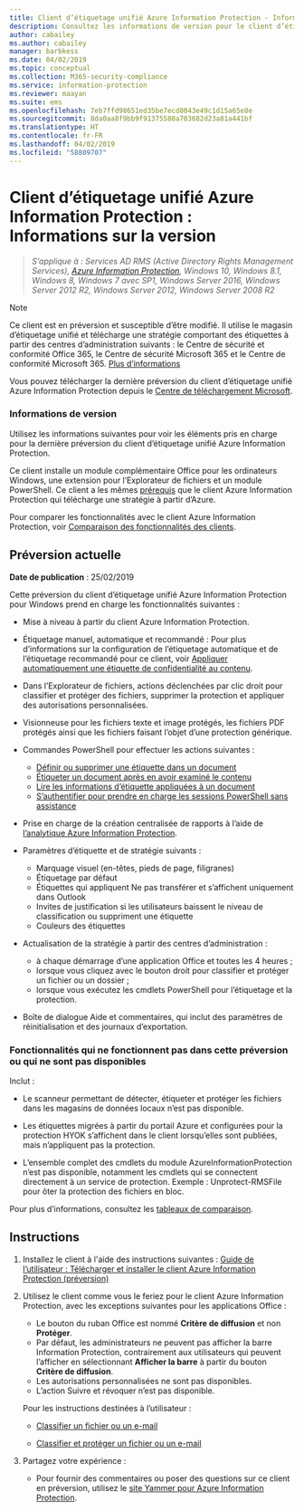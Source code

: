 ```yaml
---
title: Client d’étiquetage unifié Azure Information Protection - Informations sur les versions
description: Consultez les informations de version pour le client d’étiquetage unifié Azure Information Protection pour Windows.
author: cabailey
ms.author: cabailey
manager: barbkess
ms.date: 04/02/2019
ms.topic: conceptual
ms.collection: M365-security-compliance
ms.service: information-protection
ms.reviewer: maayan
ms.suite: ems
ms.openlocfilehash: 7eb7ffd98651ed35be7ecd8043e49c1d15a65e8e
ms.sourcegitcommit: 8da0aa8f9bb9f91375580a703682d23a81a441bf
ms.translationtype: HT
ms.contentlocale: fr-FR
ms.lasthandoff: 04/02/2019
ms.locfileid: "58809707"
---
```

# <a name="azure-information-protection-unified-labeling-client-version-release-information"></a>Client d’étiquetage unifié Azure Information Protection : Informations sur la version

>*S’applique à : Services AD RMS (Active Directory Rights Management Services), [Azure Information Protection](https://azure.microsoft.com/pricing/details/information-protection), Windows 10, Windows 8.1, Windows 8, Windows 7 avec SP1, Windows Server 2016, Windows Server 2012 R2, Windows Server 2012, Windows Server 2008 R2*

> [!NOTE]
> Ce client est en préversion et susceptible d’être modifié. Il utilise le magasin d’étiquetage unifié et télécharge une stratégie comportant des étiquettes à partir des centres d’administration suivants : le Centre de sécurité et conformité Office 365, le Centre de sécurité Microsoft 365 et le Centre de conformité Microsoft 365. [Plus d’informations](/Office365/SecurityCompliance/sensitivity-labels)

Vous pouvez télécharger la dernière préversion du client d’étiquetage unifié Azure Information Protection depuis le [Centre de téléchargement Microsoft](https://www.microsoft.com/en-us/download/details.aspx?id=57440).

### <a name="release-information"></a>Informations de version

Utilisez les informations suivantes pour voir les éléments pris en charge pour la dernière préversion du client d’étiquetage unifié Azure Information Protection.

Ce client installe un module complémentaire Office pour les ordinateurs Windows, une extension pour l’Explorateur de fichiers et un module PowerShell. Ce client a les mêmes [prérequis](../requirements.md) que le client Azure Information Protection qui télécharge une stratégie à partir d’Azure.

Pour comparer les fonctionnalités avec le client Azure Information Protection, voir [Comparaison des fonctionnalités des clients](use-client.md#feature-comparisons-for-the-clients).

## <a name="current-preview-version"></a>Préversion actuelle

**Date de publication** : 25/02/2019

Cette préversion du client d’étiquetage unifié Azure Information Protection pour Windows prend en charge les fonctionnalités suivantes : 

- Mise à niveau à partir du client Azure Information Protection.

- Étiquetage manuel, automatique et recommandé : Pour plus d’informations sur la configuration de l’étiquetage automatique et de l’étiquetage recommandé pour ce client, voir [Appliquer automatiquement une étiquette de confidentialité au contenu](/Office365/SecurityCompliance/apply_sensitivity_label_automatically).

- Dans l’Explorateur de fichiers, actions déclenchées par clic droit pour classifier et protéger des fichiers, supprimer la protection et appliquer des autorisations personnalisées.

- Visionneuse pour les fichiers texte et image protégés, les fichiers PDF protégés ainsi que les fichiers faisant l’objet d’une protection générique.

- Commandes PowerShell pour effectuer les actions suivantes :
    - [Définir ou supprimer une étiquette dans un document](/powershell/module/azureinformationprotection/set-aipfilelabel)
    - [Étiqueter un document après en avoir examiné le contenu](/powershell/module/azureinformationprotection/set-aipfileclassification)
    - [Lire les informations d’étiquette appliquées à un document](/powershell/module/azureinformationprotection/get-aipfilestatus)
    - [S’authentifier pour prendre en charge les sessions PowerShell sans assistance](/powershell/module/azureinformationprotection/set-aipauthentication)

- Prise en charge de la création centralisée de rapports à l’aide de [l’analytique Azure Information Protection](../reports-aip.md).

- Paramètres d’étiquette et de stratégie suivants :
    - Marquage visuel (en-têtes, pieds de page, filigranes)
    - Étiquetage par défaut
    - Étiquettes qui appliquent Ne pas transférer et s’affichent uniquement dans Outlook
    - Invites de justification si les utilisateurs baissent le niveau de classification ou suppriment une étiquette
    - Couleurs des étiquettes

- Actualisation de la stratégie à partir des centres d’administration :
    - à chaque démarrage d’une application Office et toutes les 4 heures ;
    - lorsque vous cliquez avec le bouton droit pour classifier et protéger un fichier ou un dossier ;
    - lorsque vous exécutez les cmdlets PowerShell pour l’étiquetage et la protection.

- Boîte de dialogue Aide et commentaires, qui inclut des paramètres de réinitialisation et des journaux d’exportation.

### <a name="features-that-do-not-work-in-this-preview-version-or-are-not-available"></a>Fonctionnalités qui ne fonctionnent pas dans cette préversion ou qui ne sont pas disponibles

Inclut :

- Le scanneur permettant de détecter, étiqueter et protéger les fichiers dans les magasins de données locaux n’est pas disponible.

- Les étiquettes migrées à partir du portail Azure et configurées pour la protection HYOK s’affichent dans le client lorsqu’elles sont publiées, mais n’appliquent pas la protection.

- L’ensemble complet des cmdlets du module AzureInformationProtection n’est pas disponible, notamment les cmdlets qui se connectent directement à un service de protection. Exemple : Unprotect-RMSFile pour ôter la protection des fichiers en bloc.

Pour plus d’informations, consultez les [tableaux de comparaison](use-client.md#feature-comparisons-for-the-clients).

## <a name="instructions"></a>Instructions

1. Installez le client à l'aide des instructions suivantes : [Guide de l’utilisateur : Télécharger et installer le client Azure Information Protection (préversion)](install-unifiedlabelingclient-app.md) 

2. Utilisez le client comme vous le feriez pour le client Azure Information Protection, avec les exceptions suivantes pour les applications Office :
    - Le bouton du ruban Office est nommé **Critère de diffusion** et non **Protéger**.
    - Par défaut, les administrateurs ne peuvent pas afficher la barre Information Protection, contrairement aux utilisateurs qui peuvent l’afficher en sélectionnant **Afficher la barre** à partir du bouton **Critère de diffusion**. 
    - Les autorisations personnalisées ne sont pas disponibles.
    - L’action Suivre et révoquer n’est pas disponible.
    
    Pour les instructions destinées à l’utilisateur :
    
    - [Classifier un fichier ou un e-mail](client-classify.md) 
    
    - [Classifier et protéger un fichier ou un e-mail](client-classify-protect.md)

3. Partagez votre expérience : 
    
    - Pour fournir des commentaires ou poser des questions sur ce client en préversion, utilisez le [site Yammer pour Azure Information Protection](https://www.yammer.com/AskIPTeam).
